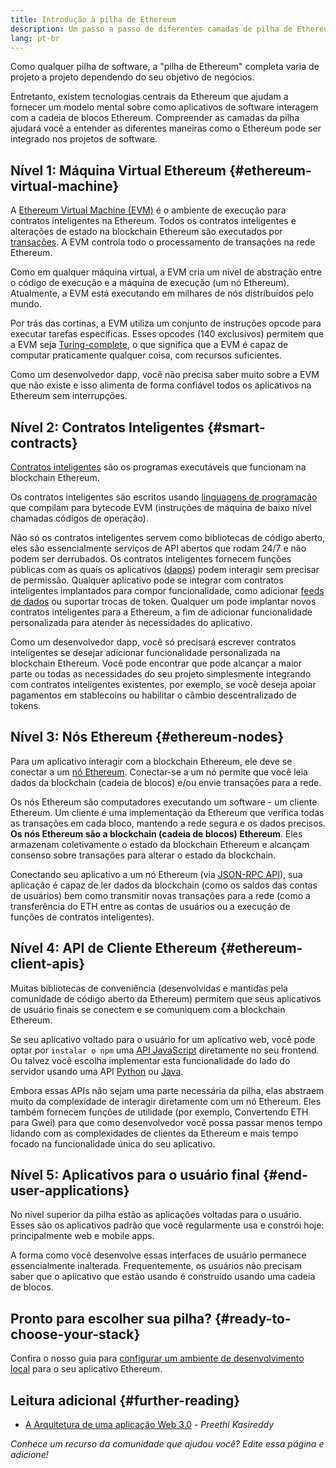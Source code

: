 ```yaml
---
title: Introdução à pilha de Ethereum
description: Um passo a passo de diferentes camadas de pilha de Ethereum e como elas se encaixam.
lang: pt-br
---
```


Como qualquer pilha de software, a "pilha de Ethereum" completa varia de projeto a projeto dependendo do seu objetivo de negócios.

Entretanto, existem tecnologias centrais da Ethereum que ajudam a fornecer um modelo mental sobre como aplicativos de software interagem com a cadeia de blocos Ethereum. Compreender as camadas da pilha ajudará você a entender as diferentes maneiras como o Ethereum pode ser integrado nos projetos de software.

## Nível 1: Máquina Virtual Ethereum \{#ethereum-virtual-machine}

A [Ethereum Virtual Machine (EVM)](/developers/docs/evm/) é o ambiente de execução para contratos inteligentes na Ethereum. Todos os contratos inteligentes e alterações de estado na blockchain Ethereum são executados por [transações](/developers/docs/transactions/). A EVM controla todo o processamento de transações na rede Ethereum.

Como em qualquer máquina virtual, a EVM cria um nível de abstração entre o código de execução e a máquina de execução (um nó Ethereum). Atualmente, a EVM está executando em milhares de nós distribuídos pelo mundo.

Por trás das cortinas, a EVM utiliza um conjunto de instruções opcode para executar tarefas específicas. Esses opcodes (140 exclusivos) permitem que a EVM seja [Turing-complete](https://en.wikipedia.org/wiki/Turing_completeness), o que significa que a EVM é capaz de computar praticamente qualquer coisa, com recursos suficientes.

Como um desenvolvedor dapp, você não precisa saber muito sobre a EVM que não existe e isso alimenta de forma confiável todos os aplicativos na Ethereum sem interrupções.

## Nível 2: Contratos Inteligentes \{#smart-contracts}

[Contratos inteligentes](/developers/docs/smart-contracts/) são os programas executáveis que funcionam na blockchain Ethereum.

Os contratos inteligentes são escritos usando [linguagens de programação](/developers/docs/smart-contracts/languages/) que compilam para bytecode EVM (instruções de máquina de baixo nível chamadas códigos de operação).

Não só os contratos inteligentes servem como bibliotecas de código aberto, eles são essencialmente serviços de API abertos que rodam 24/7 e não podem ser derrubados. Os contratos inteligentes fornecem funções públicas com as quais os aplicativos ([dapps](/developers/docs/dapps/)) podem interagir sem precisar de permissão. Qualquer aplicativo pode se integrar com contratos inteligentes implantados para compor funcionalidade, como adicionar [feeds de dados](/developers/docs/oracles/) ou suportar trocas de token. Qualquer um pode implantar novos contratos inteligentes para a Ethereum, a fim de adicionar funcionalidade personalizada para atender às necessidades do aplicativo.

Como um desenvolvedor dapp, você só precisará escrever contratos inteligentes se desejar adicionar funcionalidade personalizada na blockchain Ethereum. Você pode encontrar que pode alcançar a maior parte ou todas as necessidades do seu projeto simplesmente integrando com contratos inteligentes existentes, por exemplo, se você deseja apoiar pagamentos em stablecoins ou habilitar o câmbio descentralizado de tokens.

## Nível 3: Nós Ethereum \{#ethereum-nodes}

Para um aplicativo interagir com a blockchain Ethereum, ele deve se conectar a um [nó Ethereum](/developers/docs/nodes-and-clients/). Conectar-se a um nó permite que você leia dados da blockchain (cadeia de blocos) e/ou envie transações para a rede.

Os nós Ethereum são computadores executando um software - um cliente Ethereum. Um cliente é uma implementação da Ethereum que verifica todas as transações em cada bloco, mantendo a rede segura e os dados precisos. **Os nós Ethereum são a blockchain (cadeia de blocos) Ethereum**. Eles armazenam coletivamente o estado da blockchain Ethereum e alcançam consenso sobre transações para alterar o estado da blockchain.

Conectando seu aplicativo a um nó Ethereum (via [JSON-RPC API](/developers/docs/apis/json-rpc/)), sua aplicação é capaz de ler dados da blockchain (como os saldos das contas de usuários) bem como transmitir novas transações para a rede (como a transferência do ETH entre as contas de usuários ou a execução de funções de contratos inteligentes).

## Nível 4: API de Cliente Ethereum \{#ethereum-client-apis}

Muitas bibliotecas de conveniência (desenvolvidas e mantidas pela comunidade de código aberto da Ethereum) permitem que seus aplicativos de usuário finais se conectem e se comuniquem com a blockchain Ethereum.

Se seu aplicativo voltado para o usuário for um aplicativo web, você pode optar por `instalar o npm` uma [API JavaScript](/developers/docs/apis/javascript/) diretamente no seu frontend. Ou talvez você escolha implementar esta funcionalidade do lado do servidor usando uma API [Python](/developers/docs/programming-languages/python/) ou [Java](/developers/docs/programming-languages/java/).

Embora essas APIs não sejam uma parte necessária da pilha, elas abstraem muito da complexidade de interagir diretamente com um nó Ethereum. Eles também fornecem funções de utilidade (por exemplo, Convertendo ETH para Gwei) para que como desenvolvedor você possa passar menos tempo lidando com as complexidades de clientes da Ethereum e mais tempo focado na funcionalidade única do seu aplicativo.

## Nível 5: Aplicativos para o usuário final \{#end-user-applications}

No nível superior da pilha estão as aplicações voltadas para o usuário. Esses são os aplicativos padrão que você regularmente usa e constrói hoje: principalmente web e mobile apps.

A forma como você desenvolve essas interfaces de usuário permanece essencialmente inalterada. Frequentemente, os usuários não precisam saber que o aplicativo que estão usando é construído usando uma cadeia de blocos.

## Pronto para escolher sua pilha? \{#ready-to-choose-your-stack}

Confira o nosso guia para [configurar um ambiente de desenvolvimento local](/developers/local-environment/) para o seu aplicativo Ethereum.

## Leitura adicional \{#further-reading}

- [A Arquitetura de uma aplicação Web 3.0](https://www.preethikasireddy.com/post/the-architecture-of-a-web-3-0-application) - _Preethi Kasireddy_

_Conhece um recurso da comunidade que ajudou você? Edite essa página e adicione!_
